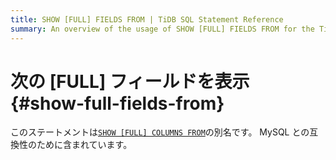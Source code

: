 ```yaml
---
title: SHOW [FULL] FIELDS FROM | TiDB SQL Statement Reference
summary: An overview of the usage of SHOW [FULL] FIELDS FROM for the TiDB database.
---
```


# 次の [FULL] フィールドを表示 {#show-full-fields-from}

このステートメントは[`SHOW [FULL] COLUMNS FROM`](/sql-statements/sql-statement-show-columns-from.md)の別名です。 MySQL との互換性のために含まれています。
